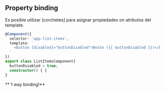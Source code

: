 ## Property binding

Es posible utilizar [corchetes] para asignar propiedades on atributos del template.

```typescript
@Component({
  selector: 'app-list-items',
  template: `
    <button [disabled]="buttonDisabled">Botón ({{ buttonDisabled }})</button>
  `
})
export class ListItemsComponent{
  buttonDisabled = true;
  constructor() { }
}
```
** 1 way binding!**


